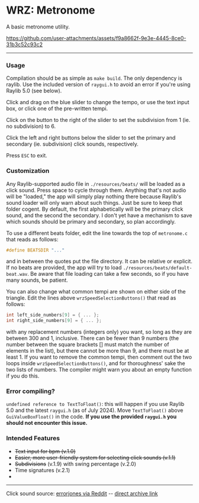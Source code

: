 # WRZ: Metronome

A basic metronome utility.



https://github.com/user-attachments/assets/f9a8662f-9e3e-4445-8ce0-31b3c52c93c2



---

### Usage

Compilation should be as simple as `make build`. The only dependency is raylib. Use the included version of `raygui.h` to avoid an error if you're using Raylib 5.0 (see below).

Click and drag on the blue slider to change the tempo, or use the text input box, or click one of the pre-written tempi.

Click on the button to the right of the slider to set the subdivision from 1 (ie. no subdivision) to 6.

Click the left and right buttons below the slider to set the primary and secondary (ie. subdivision) click sounds, respectively.

 Press `ESC` to exit.

 ### Customization

Any Raylib-supported audio file in `./resources/beats/` will be loaded as a click sound. Press space to cycle through them. Anything that's not audio will be "loaded," the app will simply play nothing there because Raylib's sound loader will only warn about such things. Just be sure to keep that folder cogent. By default, the first alphabetically will be the primary click sound, and the second the secondary. I don't yet have a mechanism to save which sounds should be primary and secondary, so plan accordingly.

To use a different beats folder, edit the line towards the top of `metronome.c` that reads as follows:
```c
#define BEATSDIR "..."
```
and in between the quotes put the file directory. It can be relative or explicit. If no beats are provided, the app will try to load `./resources/beats/default-beat.wav`. Be aware that file loading can take a few seconds, so if you have many sounds, be patient.

You can also change what common tempi are shown on either side of the triangle. Edit the lines above `wrzSpeedSelectionButtons()` that read as follows:
```c
int left_side_numbers[9] = { ... };
int right_side_numbers[9] = { ... };
```
with any replacement numbers (integers only) you want, so long as they are between 300 and 1, inclusive. There can be fewer than 9 numbers (the number between the square brackets [] must match the number of elements in the list), but there cannot be more than 9, and there must be at least 1. If you want to remove the common tempi, then comment out the two loops inside `wrzSpeedSelectionButtons()`, and for thoroughness' sake the two lists of numbers. The compiler might warn you about an empty function if you do this.

### Error compiling?

`undefined reference to TextToFloat()`: this will happen if you use Raylib 5.0 and the latest `raygui.h` (as of July 2024). Move `TextToFloat()` above `GuiValueBoxFloat()` in the code. **If you use the provided `raygui.h` you should not encounter this issue.**

### Intended Features

- ~~Text input for bpm (v.1.0)~~
- ~~Easier, more user-friendly system for selecting click sounds (v.1.1)~~
- ~~Subdivisions~~ (v.1.9) with swing percentage (v.2.0)
- Time signatures (v.2.1)
- 
---

Click sound source: [errorjones via Reddit](https://www.reddit.com/r/audioengineering/comments/kg8gth/free_click_track_sound_archive/?rdt=32981) -- [direct archive link](https://stash.reaper.fm/40824/Metronomes.zip)


